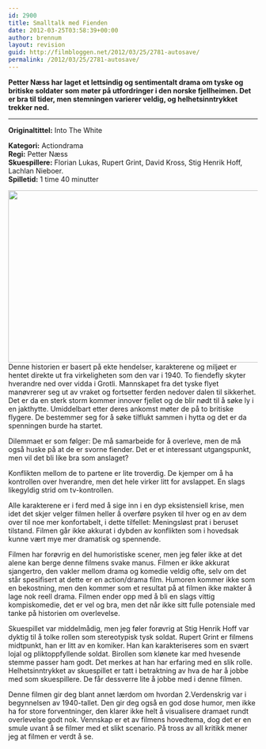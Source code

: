 ```yaml
---
id: 2900
title: Smalltalk med Fienden
date: 2012-03-25T03:58:39+00:00
author: brennum
layout: revision
guid: http://filmbloggen.net/2012/03/25/2781-autosave/
permalink: /2012/03/25/2781-autosave/
---
```

**Petter Næss har laget et lettsindig og sentimentalt drama om tyske og britiske soldater som møter på utfordringer i den norske fjellheimen. Det er bra til tider, men stemningen varierer veldig, og helhetsinntrykket trekker ned.**  
****

**<!--more-->Originaltittel:** Into The White

  
**Kategori:** Actiondrama  
**Regi:** Petter Næss  
**Skuespillere:** Florian Lukas, Rupert Grint, David Kross, Stig Henrik Hoff, Lachlan Nieboer.  
**Spilletid:** 1 time 40 minutter

<a href="http://filmbloggen.net/2012/03/21/smalltalk-med-fienden/322863-np_jpg_98257d/" rel="attachment wp-att-2843"><img class="alignnone size-large wp-image-2843" src="http://filmbloggen.net/wp-content/uploads//2012/03/322863-np_jpg_98257d-620x348.jpg" alt="" width="620" height="348" /><br /> </a>Denne historien er basert på ekte hendelser, karakterene og miljøet er hentet direkte ut fra virkeligheten som den var i 1940. To fiendefly skyter hverandre ned over vidda i Grotli. Mannskapet fra det tyske flyet manøvrerer seg ut av vraket og fortsetter ferden nedover dalen til sikkerhet. Det er da en sterk storm kommer innover fjellet og de blir nødt til å søke ly i en jakthytte. Umiddelbart etter deres ankomst møter de på to britiske flygere. De bestemmer seg for å søke tilflukt sammen i hytta og det er da spenningen burde ha startet.

Dilemmaet er som følger: De må samarbeide for å overleve, men de må også huske på at de er svorne fiender. Det er et interessant utgangspunkt, men vil det bli like bra som anslaget?

Konflikten mellom de to partene er lite troverdig. De kjemper om å ha kontrollen over hverandre, men det hele virker litt for avslappet. En slags likegyldig strid om tv-kontrollen.

Alle karakterene er i ferd med å sige inn i en dyp eksistensiell krise, men idet det skjer velger filmen heller å overføre psyken til hver og en av dem over til noe mer konfortabelt, i dette tilfellet: Meningsløst prat i beruset tilstand. Filmen går ikke akkurat i dybden av konflikten som i hovedsak kunne vært mye mer dramatisk og spennende.

Filmen har forøvrig en del humoristiske scener, men jeg føler ikke at det alene kan berge denne filmens svake manus. Filmen er ikke akkurat sjangertro, den vakler mellom drama og komedie veldig ofte, selv om det står spesifisert at dette er en action/drama film. Humoren kommer ikke som en bekostning, men den kommer som et resultat på at filmen ikke makter å lage nok reell drama. Filmen ender opp med å bli en slags vittig kompiskomedie, det er vel og bra, men det når ikke sitt fulle potensiale med tanke på historien om overlevelse.

Skuespillet var middelmådig, men jeg føler forøvrig at Stig Henrik Hoff var dyktig til å tolke rollen som stereotypisk tysk soldat. Rupert Grint er filmens midtpunkt, han er litt av en komiker. Han kan karakteriseres som en svært lojal og pliktoppfyllende soldat. Birollen som klønete kar med hvesende stemme passer ham godt. Det merkes at han har erfaring med en slik rolle. Helhetsinntrykket av skuespillet er tatt i betraktning av hva de har å jobbe med som skuespillere. De får dessverre lite å jobbe med i denne filmen.

Denne filmen gir deg blant annet lærdom om hvordan 2.Verdenskrig var i begynnelsen av 1940-tallet. Den gir deg også en god dose humor, men ikke ha for store forventninger, den klarer ikke helt å visualisere dramaet rundt overlevelse godt nok. Vennskap er et av filmens hovedtema, dog det er en smule uvant å se filmer med et slikt scenario. På tross av all kritikk mener jeg at filmen er verdt å se.